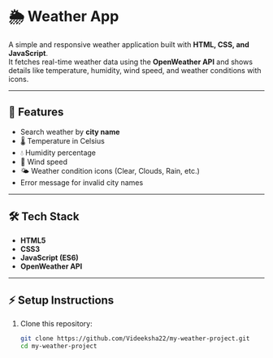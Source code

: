 # 🌦️ Weather App

A simple and responsive weather application built with **HTML, CSS, and JavaScript**.  
It fetches real-time weather data using the **OpenWeather API** and shows details like temperature, humidity, wind speed, and weather conditions with icons.

---

## 🚀 Features
- Search weather by **city name**
- 🌡️ Temperature in Celsius
- 💧 Humidity percentage
- 💨 Wind speed
- 🌤️ Weather condition icons (Clear, Clouds, Rain, etc.)
- Error message for invalid city names

---

## 🛠️ Tech Stack
- **HTML5**
- **CSS3**
- **JavaScript (ES6)**
- **OpenWeather API**

---

## ⚡ Setup Instructions
1. Clone this repository:
   ```bash
   git clone https://github.com/Videeksha22/my-weather-project.git
   cd my-weather-project
